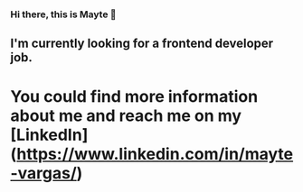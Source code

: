 ### Hi there, this is Mayte 👋

## I'm currently looking for a **frontend developer** job.

# You could find more information about me and reach me on my **[LinkedIn] (https://www.linkedin.com/in/mayte-vargas/)**





